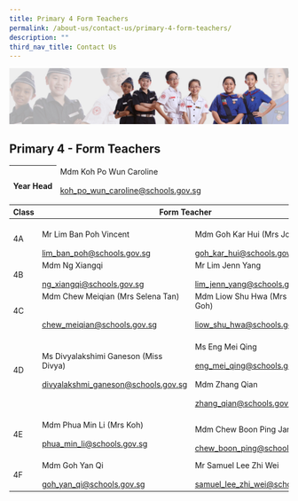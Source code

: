 ```yaml
---
title: Primary 4 Form Teachers
permalink: /about-us/contact-us/primary-4-form-teachers/
description: ""
third_nav_title: Contact Us
---
```

![](/images/About%20Us/subbanner2.jpg)

## **Primary 4 - Form Teachers**


<table>
<thead>
  <tr>
    <th><br>Year Head</th>
    <td>Mdm Koh Po Wun Caroline<br><br><a href="mailto:koh_po_wun_caroline@schools.gov.sg">koh_po_wun_caroline@schools.gov.sg</a></td>
  </tr>
</thead>
</table>

<table>
<thead>
  <tr>
    <th>Class</th>
    <th colspan="2">Form Teacher</th>
  </tr>
</thead>
<tbody>
  <tr>
    <td>4A</td>
    <td><br>Mr Lim Ban Poh Vincent<br><br><a href="mailto:lim_ban_poh@schools.gov.sg" target="_blank" rel="noopener noreferrer">lim_ban_poh@schools.gov.sg</a></td>
    <td><br>Mdm Goh Kar Hui (Mrs Jolene Teo)<br><br><a href="mailto:goh_kar_hui@schools.gov.sg">goh_kar_hui@schools.gov.sg</a><br></td>
  </tr>
  <tr>
    <td>4B</td>
    <td>Mdm Ng Xiangqi<br><br><a href="mailto:ng_xiangqi@schools.gov.sg" target="_blank" rel="noopener noreferrer">ng_xiangqi@schools.gov.sg</a><br></td>
    <td>Mr Lim Jenn Yang<br><br><a href="mailto:lim_jenn_yang@schools.gov.sg" target="_blank" rel="noopener noreferrer">lim_jenn_yang@schools.gov.sg</a><br></td>
  </tr>
  <tr>
    <td>4C</td>
    <td>Mdm Chew Meiqian (Mrs Selena Tan)<br><br><br><a href="mailto:chew_meiqian@schools.gov.sg" target="_blank" rel="noopener noreferrer">chew_meiqian@schools.gov.sg</a></td>
    <td>Mdm Liow Shu Hwa (Mrs Joanne Goh)<br><br><a href="mailto:liow_shu_hwa@schools.gov.sg">liow_shu_hwa@schools.gov.sg</a><br></td>
  </tr>
  <tr>
    <td>4D</td>
    <td><br>Ms Divyalakshimi Ganeson (Miss Divya)<br><br><a href="mailto:divyalakshmi_ganeson@schools.gov.sg" target="_blank" rel="noopener noreferrer">divyalakshmi_ganeson@schools.gov.sg</a><br><br></td>
    <td><br>Ms Eng Mei Qing<br><br><a href="mailto:eng_mei_qing@schools.gov.sg" target="_blank" rel="noopener noreferrer">eng_mei_qing@schools.gov.sg</a><br><br>Mdm Zhang Qian<br><br><a href="mailto:zhang_qian@schools.gov.sg" target="_blank" rel="noopener noreferrer">zhang_qian@schools.gov.sg</a><br></td>
  </tr>
  <tr>
    <td>4E</td>
    <td><br>Mdm Phua Min Li (Mrs Koh)<br><br><a href="mailto:phua_min_li@schools.gov.sg" target="_blank" rel="noopener noreferrer">phua_min_li@schools.gov.sg</a><br><br></td>
    <td><br>Mdm Chew Boon Ping Janice<br><br><a href="mailto:chew_boon_ping@schools.gov.sg" target="_blank" rel="noopener noreferrer">chew_boon_ping@schools.gov.sg</a><br></td>
  </tr>
  <tr>
    <td>4F</td>
    <td>Mdm Goh Yan Qi<br><br><a href="mailto:goh_yan_qi@schools.gov.sg" target="_blank" rel="noopener noreferrer">goh_yan_qi@schools.gov.sg</a></td>
    <td>Mr Samuel Lee Zhi Wei<br><br><a href="mailto:samuel_lee_zhi_wei@schools.gov.sg">samuel_lee_zhi_wei@schools.gov.sg</a></td>
  </tr>
</tbody>
</table>